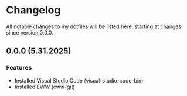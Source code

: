 #  Changelog
All notable changes to my dotfiles will be listed here, starting at changes since version 0.0.0.

## 0.0.0 (5.31.2025)

### Features
- Installed Visual Studio Code (visual-studio-code-bin)
- Installed EWW (eww-git)
